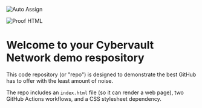 ![Auto Assign](https://github.com/Cybervault-Network/demo-repository/actions/workflows/auto-assign.yml/badge.svg)

![Proof HTML](https://github.com/Cybervault-Network/demo-repository/actions/workflows/proof-html.yml/badge.svg)

# Welcome to your Cybervault Network demo respository
This code repository (or "repo") is designed to demonstrate the best GitHub has to offer with the least amount of noise.

The repo includes an `index.html` file (so it can render a web page), two GitHub Actions workflows, and a CSS stylesheet dependency.

